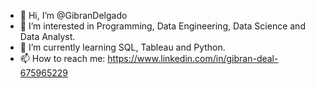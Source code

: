 - 👋 Hi, I’m @GibranDelgado
- 👀 I’m interested in Programming, Data Engineering, Data Science and Data Analyst.
- 🌱 I’m currently learning SQL, Tableau and Python.
- 📫 How to reach me: https://www.linkedin.com/in/gibran-deal-675965229

<!---
GibranDelgado/GibranDelgado is a ✨ special ✨ repository because its `README.md` (this file) appears on your GitHub profile.
You can click the Preview link to take a look at your changes.
--->
